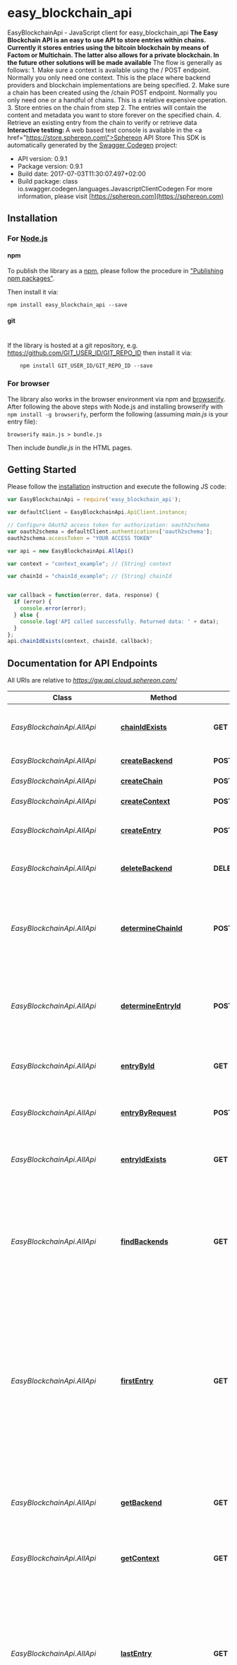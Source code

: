 # easy_blockchain_api

EasyBlockchainApi - JavaScript client for easy_blockchain_api
<b>The Easy Blockchain API is an easy to use API to store entries within chains. Currently it stores entries using the bitcoin blockchain by means of Factom or Multichain. The latter also allows for a private blockchain. In the future other solutions will be made available</b>    The flow is generally as follows:  1. Make sure a context is available using the / POST endpoint. Normally you only need one context. This is the place where backend providers and blockchain implementations are being specified.  2. Make sure a chain has been created using the /chain POST endpoint. Normally you only need one or a handful of chains. This is a relative expensive operation.  3. Store entries on the chain from step 2. The entries will contain the content and metadata you want to store forever on the specified chain.  4. Retrieve an existing entry from the chain to verify or retrieve data      <b>Interactive testing: </b>A web based test console is available in the <a href=\"https://store.sphereon.com\">Sphereon API Store</a>
This SDK is automatically generated by the [Swagger Codegen](https://github.com/swagger-api/swagger-codegen) project:

- API version: 0.9.1
- Package version: 0.9.1
- Build date: 2017-07-03T11:30:07.497+02:00
- Build package: class io.swagger.codegen.languages.JavascriptClientCodegen
For more information, please visit [https://sphereon.com](https://sphereon.com)

## Installation

### For [Node.js](https://nodejs.org/)

#### npm

To publish the library as a [npm](https://www.npmjs.com/),
please follow the procedure in ["Publishing npm packages"](https://docs.npmjs.com/getting-started/publishing-npm-packages).

Then install it via:

```shell
npm install easy_blockchain_api --save
```

#### git
#
If the library is hosted at a git repository, e.g.
https://github.com/GIT_USER_ID/GIT_REPO_ID
then install it via:

```shell
    npm install GIT_USER_ID/GIT_REPO_ID --save
```

### For browser

The library also works in the browser environment via npm and [browserify](http://browserify.org/). After following
the above steps with Node.js and installing browserify with `npm install -g browserify`,
perform the following (assuming *main.js* is your entry file):

```shell
browserify main.js > bundle.js
```

Then include *bundle.js* in the HTML pages.

## Getting Started

Please follow the [installation](#installation) instruction and execute the following JS code:

```javascript
var EasyBlockchainApi = require('easy_blockchain_api');

var defaultClient = EasyBlockchainApi.ApiClient.instance;

// Configure OAuth2 access token for authorization: oauth2schema
var oauth2schema = defaultClient.authentications['oauth2schema'];
oauth2schema.accessToken = "YOUR ACCESS TOKEN"

var api = new EasyBlockchainApi.AllApi()

var context = "context_example"; // {String} context

var chainId = "chainId_example"; // {String} chainId


var callback = function(error, data, response) {
  if (error) {
    console.error(error);
  } else {
    console.log('API called successfully. Returned data: ' + data);
  }
};
api.chainIdExists(context, chainId, callback);

```

## Documentation for API Endpoints

All URIs are relative to *https://gw.api.cloud.sphereon.com/*

Class | Method | HTTP request | Description
------------ | ------------- | ------------- | -------------
*EasyBlockchainApi.AllApi* | [**chainIdExists**](docs/AllApi.md#chainIdExists) | **GET** /blockchain/easy/0.9.1/{context}/chains/id/{chainId} | Determine whether the Id of a chain exists in the blockchain
*EasyBlockchainApi.AllApi* | [**createBackend**](docs/AllApi.md#createBackend) | **POST** /blockchain/easy/0.9.1/backends | Create a new backend
*EasyBlockchainApi.AllApi* | [**createChain**](docs/AllApi.md#createChain) | **POST** /blockchain/easy/0.9.1/{context}/chains | Create a new chain
*EasyBlockchainApi.AllApi* | [**createContext**](docs/AllApi.md#createContext) | **POST** /blockchain/easy/0.9.1/ | Create a new context
*EasyBlockchainApi.AllApi* | [**createEntry**](docs/AllApi.md#createEntry) | **POST** /blockchain/easy/0.9.1/{context}/chains/{chainId}/entries | Create a new entry in the provided chain
*EasyBlockchainApi.AllApi* | [**deleteBackend**](docs/AllApi.md#deleteBackend) | **DELETE** /blockchain/easy/0.9.1/backends/{backendId} | Delete backend by id (not by ledgername)
*EasyBlockchainApi.AllApi* | [**determineChainId**](docs/AllApi.md#determineChainId) | **POST** /blockchain/easy/0.9.1/{context}/chains/id | Pre determine the Id of a chain request without anchoring it in the blockchain
*EasyBlockchainApi.AllApi* | [**determineEntryId**](docs/AllApi.md#determineEntryId) | **POST** /blockchain/easy/0.9.1/{context}/chains/id/{chainId}/entries | Pre determine the Id of an entry request without anchoring the entry
*EasyBlockchainApi.AllApi* | [**entryById**](docs/AllApi.md#entryById) | **GET** /blockchain/easy/0.9.1/{context}/chains/{chainId}/entries/{entryId} | Get an existing entry in the provided chain
*EasyBlockchainApi.AllApi* | [**entryByRequest**](docs/AllApi.md#entryByRequest) | **POST** /blockchain/easy/0.9.1/{context}/chains/{chainId}/entries/entry | Get an existing entry in the provided chain
*EasyBlockchainApi.AllApi* | [**entryIdExists**](docs/AllApi.md#entryIdExists) | **GET** /blockchain/easy/0.9.1/{context}/chains/id/{chainId}/entries/{entryId} | Determine whether the Id of an entry exists in the blockchain
*EasyBlockchainApi.AllApi* | [**findBackends**](docs/AllApi.md#findBackends) | **GET** /blockchain/easy/0.9.1/backends/{backendId}/find | Find existing backend(s) by id (single result) and/or ledgername (multiple results). Optionally including public backends of others
*EasyBlockchainApi.AllApi* | [**firstEntry**](docs/AllApi.md#firstEntry) | **GET** /blockchain/easy/0.9.1/{context}/chains/{chainId}/entries/first | Get the first entry in the provided chain. This is the oldest entry also called the chain tail.  Please note that the achorTimes will only contain the first anchor time. Call getEntry to retrieve all times
*EasyBlockchainApi.AllApi* | [**getBackend**](docs/AllApi.md#getBackend) | **GET** /blockchain/easy/0.9.1/backends/{backendId} | Get existing backend by id (not by ledgername). Optionally including public backend of others
*EasyBlockchainApi.AllApi* | [**getContext**](docs/AllApi.md#getContext) | **GET** /blockchain/easy/0.9.1/{context} | Get an existing context
*EasyBlockchainApi.AllApi* | [**lastEntry**](docs/AllApi.md#lastEntry) | **GET** /blockchain/easy/0.9.1/{context}/chains/{chainId}/entries/last | Get the last entry in the provided chain. This is the most recent entry also called the chain head. Please note that the achorTimes will only contain the latest anchor time. Call getEntry to retrieve all times
*EasyBlockchainApi.AllApi* | [**listBackends**](docs/AllApi.md#listBackends) | **GET** /blockchain/easy/0.9.1/backends | List existing backends.
*EasyBlockchainApi.AllApi* | [**nextEntryById**](docs/AllApi.md#nextEntryById) | **GET** /blockchain/easy/0.9.1/{context}/chains/{chainId}/entries/{entryId}/next | Get the entry after the supplied entry Id (the next) in the provided chain
*EasyBlockchainApi.AllApi* | [**nextEntryByRequest**](docs/AllApi.md#nextEntryByRequest) | **POST** /blockchain/easy/0.9.1/{context}/chains/{chainId}/entries/entry/next | Get the entry after the supplied entry Id (the next) in the provided chain
*EasyBlockchainApi.AllApi* | [**previousEntryById**](docs/AllApi.md#previousEntryById) | **GET** /blockchain/easy/0.9.1/{context}/chains/{chainId}/entries/{entryId}/previous | Get the entry before the supplied entry Id (the previous) in the provided chain
*EasyBlockchainApi.AllApi* | [**previousEntryByRequest**](docs/AllApi.md#previousEntryByRequest) | **POST** /blockchain/easy/0.9.1/{context}/chains/{chainId}/entries/entry/previous | Get the entry before the supplied entry Id (the previous) in the provided chain
*EasyBlockchainApi.ChainApi* | [**createChain**](docs/ChainApi.md#createChain) | **POST** /blockchain/easy/0.9.1/{context}/chains | Create a new chain
*EasyBlockchainApi.ContextApi* | [**createBackend**](docs/ContextApi.md#createBackend) | **POST** /blockchain/easy/0.9.1/backends | Create a new backend
*EasyBlockchainApi.ContextApi* | [**createContext**](docs/ContextApi.md#createContext) | **POST** /blockchain/easy/0.9.1/ | Create a new context
*EasyBlockchainApi.ContextApi* | [**deleteBackend**](docs/ContextApi.md#deleteBackend) | **DELETE** /blockchain/easy/0.9.1/backends/{backendId} | Delete backend by id (not by ledgername)
*EasyBlockchainApi.ContextApi* | [**findBackends**](docs/ContextApi.md#findBackends) | **GET** /blockchain/easy/0.9.1/backends/{backendId}/find | Find existing backend(s) by id (single result) and/or ledgername (multiple results). Optionally including public backends of others
*EasyBlockchainApi.ContextApi* | [**getBackend**](docs/ContextApi.md#getBackend) | **GET** /blockchain/easy/0.9.1/backends/{backendId} | Get existing backend by id (not by ledgername). Optionally including public backend of others
*EasyBlockchainApi.ContextApi* | [**getContext**](docs/ContextApi.md#getContext) | **GET** /blockchain/easy/0.9.1/{context} | Get an existing context
*EasyBlockchainApi.ContextApi* | [**listBackends**](docs/ContextApi.md#listBackends) | **GET** /blockchain/easy/0.9.1/backends | List existing backends.
*EasyBlockchainApi.EntryApi* | [**createEntry**](docs/EntryApi.md#createEntry) | **POST** /blockchain/easy/0.9.1/{context}/chains/{chainId}/entries | Create a new entry in the provided chain
*EasyBlockchainApi.EntryApi* | [**entryById**](docs/EntryApi.md#entryById) | **GET** /blockchain/easy/0.9.1/{context}/chains/{chainId}/entries/{entryId} | Get an existing entry in the provided chain
*EasyBlockchainApi.EntryApi* | [**entryByRequest**](docs/EntryApi.md#entryByRequest) | **POST** /blockchain/easy/0.9.1/{context}/chains/{chainId}/entries/entry | Get an existing entry in the provided chain
*EasyBlockchainApi.EntryApi* | [**firstEntry**](docs/EntryApi.md#firstEntry) | **GET** /blockchain/easy/0.9.1/{context}/chains/{chainId}/entries/first | Get the first entry in the provided chain. This is the oldest entry also called the chain tail.  Please note that the achorTimes will only contain the first anchor time. Call getEntry to retrieve all times
*EasyBlockchainApi.EntryApi* | [**lastEntry**](docs/EntryApi.md#lastEntry) | **GET** /blockchain/easy/0.9.1/{context}/chains/{chainId}/entries/last | Get the last entry in the provided chain. This is the most recent entry also called the chain head. Please note that the achorTimes will only contain the latest anchor time. Call getEntry to retrieve all times
*EasyBlockchainApi.EntryApi* | [**nextEntryById**](docs/EntryApi.md#nextEntryById) | **GET** /blockchain/easy/0.9.1/{context}/chains/{chainId}/entries/{entryId}/next | Get the entry after the supplied entry Id (the next) in the provided chain
*EasyBlockchainApi.EntryApi* | [**nextEntryByRequest**](docs/EntryApi.md#nextEntryByRequest) | **POST** /blockchain/easy/0.9.1/{context}/chains/{chainId}/entries/entry/next | Get the entry after the supplied entry Id (the next) in the provided chain
*EasyBlockchainApi.EntryApi* | [**previousEntryById**](docs/EntryApi.md#previousEntryById) | **GET** /blockchain/easy/0.9.1/{context}/chains/{chainId}/entries/{entryId}/previous | Get the entry before the supplied entry Id (the previous) in the provided chain
*EasyBlockchainApi.EntryApi* | [**previousEntryByRequest**](docs/EntryApi.md#previousEntryByRequest) | **POST** /blockchain/easy/0.9.1/{context}/chains/{chainId}/entries/entry/previous | Get the entry before the supplied entry Id (the previous) in the provided chain
*EasyBlockchainApi.IdApi* | [**chainIdExists**](docs/IdApi.md#chainIdExists) | **GET** /blockchain/easy/0.9.1/{context}/chains/id/{chainId} | Determine whether the Id of a chain exists in the blockchain
*EasyBlockchainApi.IdApi* | [**determineChainId**](docs/IdApi.md#determineChainId) | **POST** /blockchain/easy/0.9.1/{context}/chains/id | Pre determine the Id of a chain request without anchoring it in the blockchain
*EasyBlockchainApi.IdApi* | [**determineEntryId**](docs/IdApi.md#determineEntryId) | **POST** /blockchain/easy/0.9.1/{context}/chains/id/{chainId}/entries | Pre determine the Id of an entry request without anchoring the entry
*EasyBlockchainApi.IdApi* | [**entryIdExists**](docs/IdApi.md#entryIdExists) | **GET** /blockchain/easy/0.9.1/{context}/chains/id/{chainId}/entries/{entryId} | Determine whether the Id of an entry exists in the blockchain


## Documentation for Models

 - [EasyBlockchainApi.Access](docs/Access.md)
 - [EasyBlockchainApi.AnchoredEntryResponse](docs/AnchoredEntryResponse.md)
 - [EasyBlockchainApi.Backend](docs/Backend.md)
 - [EasyBlockchainApi.Chain](docs/Chain.md)
 - [EasyBlockchainApi.CommittedChain](docs/CommittedChain.md)
 - [EasyBlockchainApi.CommittedChainResponse](docs/CommittedChainResponse.md)
 - [EasyBlockchainApi.CommittedEntry](docs/CommittedEntry.md)
 - [EasyBlockchainApi.CommittedEntryResponse](docs/CommittedEntryResponse.md)
 - [EasyBlockchainApi.Context](docs/Context.md)
 - [EasyBlockchainApi.Entry](docs/Entry.md)
 - [EasyBlockchainApi.EntryData](docs/EntryData.md)
 - [EasyBlockchainApi.Error](docs/Error.md)
 - [EasyBlockchainApi.ErrorResponse](docs/ErrorResponse.md)
 - [EasyBlockchainApi.ExternalId](docs/ExternalId.md)
 - [EasyBlockchainApi.IdResponse](docs/IdResponse.md)
 - [EasyBlockchainApi.RawBackendStructure](docs/RawBackendStructure.md)
 - [EasyBlockchainApi.RpcProvider](docs/RpcProvider.md)


## Documentation for Authorization


### oauth2schema

- **Type**: OAuth
- **Flow**: application
- **Authorization URL**: 
- **Scopes**: 
  - global: accessEverything

